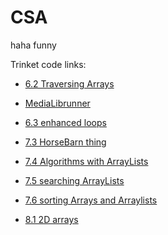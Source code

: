 # CSA
haha funny

Trinket code links:
* [6.2 Traversing Arrays](https://trinket.io/java/b37f072feb)

* [MediaLibrunner](https://trinket.io/java/2437bbcecd)
  
* [6.3 enhanced loops](https://trinket.io/java/7d450136a5)

* [7.3 HorseBarn thing](https://trinket.io/java/7cc75b3c5f)

* [7.4 Algorithms with ArrayLists](https://trinket.io/java/267cf5936c)

* [7.5 searching ArrayLists](https://trinket.io/java/e9ba169640)

* [7.6 sorting Arrays and Arraylists](https://trinket.io/java/05c8f73388)

* [8.1 2D arrays](https://trinket.io/java/db4cbbb4e2) 
